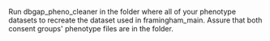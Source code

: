 Run dbgap_pheno_cleaner in the folder where all of your phenotype datasets to recreate the dataset used in framingham_main. Assure that both consent groups' phenotype files are in the folder.
